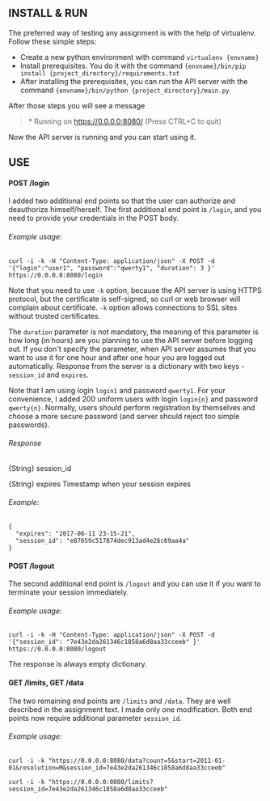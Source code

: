 INSTALL & RUN
-----------------

The preferred way of testing any assignment is with the help of virtualenv. Follow these simple steps:
* Create a new python environment
with command `virtualenv {envname}`
* Install prerequisites. You do it with the command
`{envname}/bin/pip install {project_directory}/requirements.txt` 
* After installing the prerequisites, you can run the API
server with the command `{envname}/bin/python {project_directory}/main.py`

After those steps you will see a message 
> &ast; Running on https://0.0.0.0:8080/ (Press CTRL+C to quit)

Now the API server is running and you can start using it.

USE
---

#### POST /login

I added two additional end points so that the user can authorize and deauthorize himself/herself. The first additional
end point is `/login`, and you need to provide your credentials in the POST body. 

###### Example usage:

<pre><code>curl -i -k -H "Content-Type: application/json" -X POST -d  '{"login":"user1", "password":"qwerty1", "duration": 3 }' https://0.0.0.0:8080/login</pre></code>

Note that you need to use `-k` option, because the API server is using HTTPS protocol, but the certificate is self-signed, so
curl or web browser will complain about certificate. `-k` option allows connections to SSL sites without trusted certificates.

The `duration` parameter is not mandatory, the meaning of this parameter is how long (in hours) are you  planning to use the API server before logging out.
If you don't specify the parameter, when API server assumes that you want to use it for one hour and after one hour you are logged out automatically. 
Response from the server is a dictionary with two keys - `session_id` and `expires`.

Note that I am using login `login1` and password `qwerty1`. For your convenience, I added 200 uniform users  with login `login{n}` and password `qwerty{n}`.
Normally, users should perform registration by themselves and choose a more secure password (and server should reject too simple passwords).

###### Response
{String} session_id

{String} expires Timestamp when your session expires

###### Example:
<pre><code>{
  "expires": "2017-06-11 23-15-21",
  "session_id": "e87659c517874dec913ad4e26c69aa4a"
}
</pre></code>

#### POST /logout

The second additional end point is `/logout` and you can use it if you want to terminate your session immediately.

###### Example usage:

<pre><code>curl -i -k -H "Content-Type: application/json" -X POST -d  '{"session_id": "7e43e2da261346c1858a6d8aa33cceeb" }' https://0.0.0.0:8080/logout</pre></code>

The response is always empty dictionary.

#### GET /limits, GET /data

The two remaining end points are `/limits` and `/data`. They are well described in the assignment text. I made only one modification. Both end points now require additional parameter `session_id`.

###### Example usage:

<pre><code>curl -i -k "https://0.0.0.0:8080/data?count=5&start=2011-01-01&resolution=M&session_id=7e43e2da261346c1858a6d8aa33cceeb"</pre></code>
<pre><code>curl -i -k "https://0.0.0.0:8080/limits?session_id=7e43e2da261346c1858a6d8aa33cceeb"</pre></code>
 
